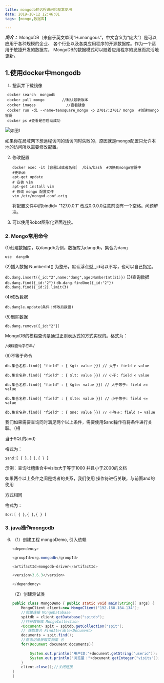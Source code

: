 ```yaml
---
title: mongodb的远程访问和基本使用
date: 2019-10-12 12:46:01
tags: [mongo,数据库]

---
```

***简介：*** MongoDB（来自于英文单词“Humongous”，中文含义为“庞大”）是可以应用于各种规模的企业、
各个行业以及各类应用程序的开源数据库。作为一个适用于敏捷开发的数据库，
MongoDB的数据模式可以随着应用程序的发展而灵活地更新。
<!-- more-->
## 1.使用docker中mongodb

1. 搜索并下载镜像
  ```Linux命令
   docker search  mongodb
   docker pull mongo        //默认最新版本
   docker images              //查看镜像
   docker run -di --name=tensquare_mongo ‐p 27017:27017 mongo  #创建mongo容器
   docker ps #查看是否启动成功
  ```

   ![如图1](https://danglea.gitee.io/blog/assets/mongo1.png)
  
  如果你在局域网下想远程访问的话访问时失败的，原因就是mongo配置只允许本地的访问所以需要修改配置。
  
2. 修改配置

   ```Linux命令
   docker exec -it [容器id或者名称]  /bin/bash  #切换到mongo容器中
   #更新源
   apt-get update
   # 安装 vim
   apt-get install vim
   # 修改 mongo 配置文件
   vim /etc/mongod.conf.orig
   ```

   将配置文件中的bindid= "127.0.0.1" 改成0.0.0.0注意前面有一个空格。问题解决。

3. 可以使用Robot图形化界面连接。

### 2. Mongo常用命令

   (1)创建数据库，以dangdb为例，数据库为dangdb，集合为dang

   `use  dangdb `

   (2)插入数据   NumberInt() 为整形，默认浮点型,_id可以不写，也可以自己指定。

   `db.dang.insert({_id:"2",name:"dang",age:NumberInt(21)})`
   (3)查询数据
   `db.dang.find({_id:"2"})`
   `db.dang.findOne({_id:"2"})`
   `db.dang.find({_id:2).limit(3)`

   (4)修改数据

   `db.dangle.update(条件：修改后数据)`

   (5)删除数据

   `db.dang.remove({_id:"2"})`

   MongoDB的模糊查询是通过正则表达式的方式实现的。格式为： 

   `/模糊查询字符串/ `

   (6)不等于命令

   `db.集合名称.find({ "field" : { $gt: value }}) // 大于: field > value `

   `db.集合名称.find({ "field" : { $lt: value }}) // 小于: field < value `

   `db.集合名称.find({ "field" : { $gte: value }}) // 大于等于: field >= value `

   `db.集合名称.find({ "field" : { $lte: value }}) // 小于等于: field <= value `

   `db.集合名称.find({ "field" : { $ne: value }}) // 不等于: field != value`

   我们如果需要查询同时满足两个以上条件，需要使用$and操作符将条件进行关联。（相 

   当于SQL的and） 

   格式为： 

   `$and:[ { },{ },{ } ]` 

   示例：查询吐槽集合中visits大于等于1000 并且小于2000的文档 

   如果两个以上条件之间是或者的关系，我们使用 操作符进行关联，与前面and的使用 

   方式相同 

   格式为： 

   `$or:[ { },{ },{ } ] `

### 3. java操作mongodb

6. （1）创建工程 mongoDemo, 引入依赖 

   ```java
   <dependency> 
   
   <groupId>org.mongodb</groupId> 
   
   <artifactId>mongodb‐driver</artifactId> 
   
   <version>3.6.3</version> 
   
   </dependency> 
   
   ```

   （2）创建测试类 

   ```java
   public class MongoDemo { public static void main(String[] args) {
       MongoClient client=new MongoClient("192.168.184.134");
       //创建连接 MongoDatabase            
       spitdb = client.getDatabase("spitdb");
       //打开数据库 MongoCollection
       <Document> spit = spitdb.getCollection("spit");
       // 获取集合 FindIterable<Document>        
       documents = spit.find();
       //查询记录获取文档集 合 
       for(Document document:documents){ 
         
           System.out.println("用户ID:"+document.getString("userid"));                           
		   System.out.println("浏览量："+document.getInteger("visits")); 
       }
       client.close();//关闭连接
   } 
   }
   ```

   